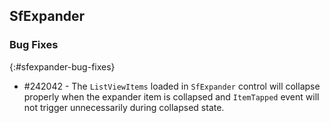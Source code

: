 ## SfExpander

### Bug Fixes
{:#sfexpander-bug-fixes}

* \#242042 - The `ListViewItems` loaded in `SfExpander` control will collapse properly when the expander item is collapsed and `ItemTapped` event will not trigger unnecessarily during collapsed state.